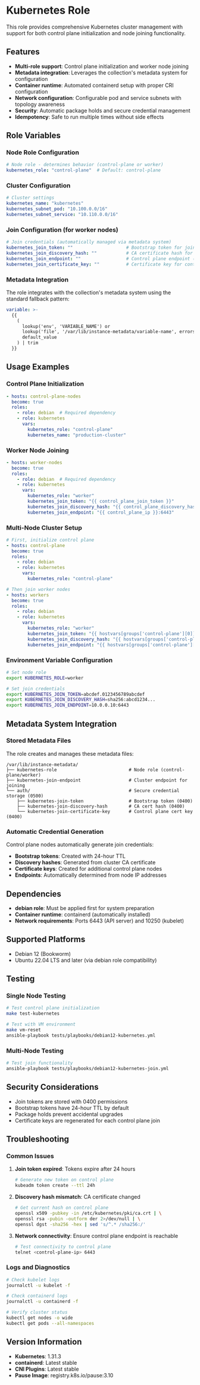 # Kubernetes Role

This role provides comprehensive Kubernetes cluster management with support for both control plane initialization and node joining functionality.

## Features

- **Multi-role support**: Control plane initialization and worker node joining
- **Metadata integration**: Leverages the collection's metadata system for configuration
- **Container runtime**: Automated containerd setup with proper CRI configuration
- **Network configuration**: Configurable pod and service subnets with topology awareness
- **Security**: Automatic package holds and secure credential management
- **Idempotency**: Safe to run multiple times without side effects

## Role Variables

### Node Role Configuration

```yaml
# Node role - determines behavior (control-plane or worker)
kubernetes_role: "control-plane"  # Default: control-plane
```

### Cluster Configuration

```yaml
# Cluster settings
kubernetes_name: "kubernetes"
kubernetes_subnet_pod: "10.100.0.0/16"
kubernetes_subnet_service: "10.110.0.0/16"
```

### Join Configuration (for worker nodes)

```yaml
# Join credentials (automatically managed via metadata system)
kubernetes_join_token: ""                    # Bootstrap token for joining
kubernetes_join_discovery_hash: ""           # CA certificate hash for discovery
kubernetes_join_endpoint: ""                 # Control plane endpoint (IP:port)
kubernetes_join_certificate_key: ""          # Certificate key for control plane joins
```

### Metadata Integration

The role integrates with the collection's metadata system using the standard fallback pattern:

```yaml
variable: >-
  {{
    (
      lookup('env', 'VARIABLE_NAME') or
      lookup('file', '/var/lib/instance-metadata/variable-name', errors='ignore') or
      default_value
    ) | trim
  }}
```

## Usage Examples

### Control Plane Initialization

```yaml
- hosts: control-plane-nodes
  become: true
  roles:
    - role: debian  # Required dependency
    - role: kubernetes
      vars:
        kubernetes_role: "control-plane"
        kubernetes_name: "production-cluster"
```

### Worker Node Joining

```yaml
- hosts: worker-nodes
  become: true
  roles:
    - role: debian  # Required dependency
    - role: kubernetes
      vars:
        kubernetes_role: "worker"
        kubernetes_join_token: "{{ control_plane_join_token }}"
        kubernetes_join_discovery_hash: "{{ control_plane_discovery_hash }}"
        kubernetes_join_endpoint: "{{ control_plane_ip }}:6443"
```

### Multi-Node Cluster Setup

```yaml
# First, initialize control plane
- hosts: control-plane
  become: true
  roles:
    - role: debian
    - role: kubernetes
      vars:
        kubernetes_role: "control-plane"

# Then join worker nodes
- hosts: workers
  become: true
  roles:
    - role: debian
    - role: kubernetes
      vars:
        kubernetes_role: "worker"
        kubernetes_join_token: "{{ hostvars[groups['control-plane'][0]]['kubernetes_join_token'] }}"
        kubernetes_join_discovery_hash: "{{ hostvars[groups['control-plane'][0]]['kubernetes_join_discovery_hash'] }}"
        kubernetes_join_endpoint: "{{ hostvars[groups['control-plane'][0]]['kubernetes_join_endpoint'] }}"
```

### Environment Variable Configuration

```bash
# Set node role
export KUBERNETES_ROLE=worker

# Set join credentials
export KUBERNETES_JOIN_TOKEN=abcdef.0123456789abcdef
export KUBERNETES_JOIN_DISCOVERY_HASH=sha256:abcd1234...
export KUBERNETES_JOIN_ENDPOINT=10.0.0.10:6443
```

## Metadata System Integration

### Stored Metadata Files

The role creates and manages these metadata files:

```
/var/lib/instance-metadata/
├── kubernetes-role                           # Node role (control-plane/worker)
├── kubernetes-join-endpoint                  # Cluster endpoint for joining
└── auth/                                     # Secure credential storage (0500)
    ├── kubernetes-join-token                 # Bootstrap token (0400)
    ├── kubernetes-join-discovery-hash        # CA cert hash (0400)
    └── kubernetes-join-certificate-key       # Control plane cert key (0400)
```

### Automatic Credential Generation

Control plane nodes automatically generate join credentials:

- **Bootstrap tokens**: Created with 24-hour TTL
- **Discovery hashes**: Generated from cluster CA certificate
- **Certificate keys**: Created for additional control plane nodes
- **Endpoints**: Automatically determined from node IP addresses

## Dependencies

- **debian role**: Must be applied first for system preparation
- **Container runtime**: containerd (automatically installed)
- **Network requirements**: Ports 6443 (API server) and 10250 (kubelet)

## Supported Platforms

- Debian 12 (Bookworm)
- Ubuntu 22.04 LTS and later (via debian role compatibility)

## Testing

### Single Node Testing

```bash
# Test control plane initialization
make test-kubernetes

# Test with VM environment
make vm-reset
ansible-playbook tests/playbooks/debian12-kubernetes.yml
```

### Multi-Node Testing

```bash
# Test join functionality
ansible-playbook tests/playbooks/debian12-kubernetes-join.yml
```

## Security Considerations

- Join tokens are stored with 0400 permissions
- Bootstrap tokens have 24-hour TTL by default
- Package holds prevent accidental upgrades
- Certificate keys are regenerated for each control plane join

## Troubleshooting

### Common Issues

1. **Join token expired**: Tokens expire after 24 hours
   ```bash
   # Generate new token on control plane
   kubeadm token create --ttl 24h
   ```

2. **Discovery hash mismatch**: CA certificate changed
   ```bash
   # Get current hash on control plane
   openssl x509 -pubkey -in /etc/kubernetes/pki/ca.crt | \
   openssl rsa -pubin -outform der 2>/dev/null | \
   openssl dgst -sha256 -hex | sed 's/^.* /sha256:/'
   ```

3. **Network connectivity**: Ensure control plane endpoint is reachable
   ```bash
   # Test connectivity to control plane
   telnet <control-plane-ip> 6443
   ```

### Logs and Diagnostics

```bash
# Check kubelet logs
journalctl -u kubelet -f

# Check containerd logs
journalctl -u containerd -f

# Verify cluster status
kubectl get nodes -o wide
kubectl get pods --all-namespaces
```

## Version Information

- **Kubernetes**: 1.31.3
- **containerd**: Latest stable
- **CNI Plugins**: Latest stable
- **Pause Image**: registry.k8s.io/pause:3.10